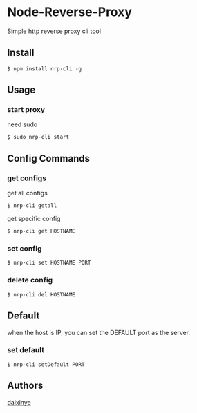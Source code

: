 # Node-Reverse-Proxy

Simple http reverse proxy cli tool

## Install

```shell
$ npm install nrp-cli -g
```

## Usage

### start proxy
need sudo
```shell
$ sudo nrp-cli start
```

## Config Commands
### get configs
get all configs
```shell
$ nrp-cli getall
```

get specific config
```shell
$ nrp-cli get HOSTNAME
```

### set config
```shell
$ nrp-cli set HOSTNAME PORT
```

### delete config
```shell
$ nrp-cli del HOSTNAME
```

## Default

when the host is IP, you can set the DEFAULT port as the server.

### set default
```shell
$ nrp-cli setDefault PORT
```

## Authors
[daixinye](https://github.com/daixinye)